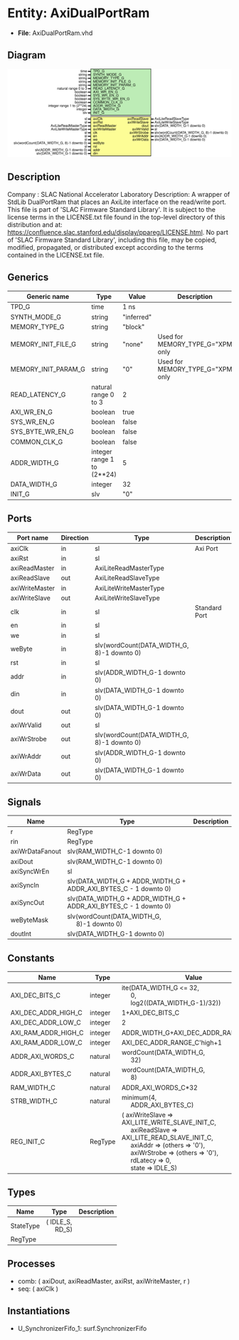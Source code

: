 # Entity: AxiDualPortRam

- **File**: AxiDualPortRam.vhd
## Diagram

![Diagram](AxiDualPortRam.svg "Diagram")
## Description

Company    : SLAC National Accelerator Laboratory
Description: A wrapper of StdLib DualPortRam that places an AxiLite
interface on the read/write port.
This file is part of 'SLAC Firmware Standard Library'.
It is subject to the license terms in the LICENSE.txt file found in the
top-level directory of this distribution and at:
   https://confluence.slac.stanford.edu/display/ppareg/LICENSE.html.
No part of 'SLAC Firmware Standard Library', including this file,
may be copied, modified, propagated, or distributed except according to
the terms contained in the LICENSE.txt file.
## Generics

| Generic name        | Type                       | Value      | Description                      |
| ------------------- | -------------------------- | ---------- | -------------------------------- |
| TPD_G               | time                       | 1 ns       |                                  |
| SYNTH_MODE_G        | string                     | "inferred" |                                  |
| MEMORY_TYPE_G       | string                     | "block"    |                                  |
| MEMORY_INIT_FILE_G  | string                     | "none"     | Used for MEMORY_TYPE_G="XPM only |
| MEMORY_INIT_PARAM_G | string                     | "0"        | Used for MEMORY_TYPE_G="XPM only |
| READ_LATENCY_G      | natural range 0 to 3       | 2          |                                  |
| AXI_WR_EN_G         | boolean                    | true       |                                  |
| SYS_WR_EN_G         | boolean                    | false      |                                  |
| SYS_BYTE_WR_EN_G    | boolean                    | false      |                                  |
| COMMON_CLK_G        | boolean                    | false      |                                  |
| ADDR_WIDTH_G        | integer range 1 to (2**24) | 5          |                                  |
| DATA_WIDTH_G        | integer                    | 32         |                                  |
| INIT_G              | slv                        | "0"        |                                  |
## Ports

| Port name      | Direction | Type                                       | Description   |
| -------------- | --------- | ------------------------------------------ | ------------- |
| axiClk         | in        | sl                                         | Axi Port      |
| axiRst         | in        | sl                                         |               |
| axiReadMaster  | in        | AxiLiteReadMasterType                      |               |
| axiReadSlave   | out       | AxiLiteReadSlaveType                       |               |
| axiWriteMaster | in        | AxiLiteWriteMasterType                     |               |
| axiWriteSlave  | out       | AxiLiteWriteSlaveType                      |               |
| clk            | in        | sl                                         | Standard Port |
| en             | in        | sl                                         |               |
| we             | in        | sl                                         |               |
| weByte         | in        | slv(wordCount(DATA_WIDTH_G, 8)-1 downto 0) |               |
| rst            | in        | sl                                         |               |
| addr           | in        | slv(ADDR_WIDTH_G-1 downto 0)               |               |
| din            | in        | slv(DATA_WIDTH_G-1 downto 0)               |               |
| dout           | out       | slv(DATA_WIDTH_G-1 downto 0)               |               |
| axiWrValid     | out       | sl                                         |               |
| axiWrStrobe    | out       | slv(wordCount(DATA_WIDTH_G, 8)-1 downto 0) |               |
| axiWrAddr      | out       | slv(ADDR_WIDTH_G-1 downto 0)               |               |
| axiWrData      | out       | slv(DATA_WIDTH_G-1 downto 0)               |               |
## Signals

| Name            | Type                                                                           | Description |
| --------------- | ------------------------------------------------------------------------------ | ----------- |
| r               | RegType                                                                        |             |
| rin             | RegType                                                                        |             |
| axiWrDataFanout | slv(RAM_WIDTH_C-1 downto 0)                                                    |             |
| axiDout         | slv(RAM_WIDTH_C-1 downto 0)                                                    |             |
| axiSyncWrEn     | sl                                                                             |             |
| axiSyncIn       | slv(DATA_WIDTH_G + ADDR_WIDTH_G + ADDR_AXI_BYTES_C - 1 downto 0)               |             |
| axiSyncOut      | slv(DATA_WIDTH_G + ADDR_WIDTH_G + ADDR_AXI_BYTES_C - 1 downto 0)               |             |
| weByteMask      | slv(wordCount(DATA_WIDTH_G,<br><span style="padding-left:20px"> 8)-1 downto 0) |             |
| doutInt         | slv(DATA_WIDTH_G-1 downto 0)                                                   |             |
## Constants

| Name                | Type    | Value                                                                                                                                                                                                                                                                                                                                                                                                                                  | Description |
| ------------------- | ------- | -------------------------------------------------------------------------------------------------------------------------------------------------------------------------------------------------------------------------------------------------------------------------------------------------------------------------------------------------------------------------------------------------------------------------------------- | ----------- |
| AXI_DEC_BITS_C      | integer |  ite(DATA_WIDTH_G <= 32,<br><span style="padding-left:20px"> 0,<br><span style="padding-left:20px"> log2((DATA_WIDTH_G-1)/32))                                                                                                                                                                                                                                                                                                         |             |
| AXI_DEC_ADDR_HIGH_C | integer |  1+AXI_DEC_BITS_C                                                                                                                                                                                                                                                                                                                                                                                                                      |             |
| AXI_DEC_ADDR_LOW_C  | integer |  2                                                                                                                                                                                                                                                                                                                                                                                                                                     |             |
| AXI_RAM_ADDR_HIGH_C | integer |  ADDR_WIDTH_G+AXI_DEC_ADDR_RANGE_C'high                                                                                                                                                                                                                                                                                                                                                                                                |             |
| AXI_RAM_ADDR_LOW_C  | integer |  AXI_DEC_ADDR_RANGE_C'high+1                                                                                                                                                                                                                                                                                                                                                                                                           |             |
| ADDR_AXI_WORDS_C    | natural |  wordCount(DATA_WIDTH_G,<br><span style="padding-left:20px"> 32)                                                                                                                                                                                                                                                                                                                                                                       |             |
| ADDR_AXI_BYTES_C    | natural |  wordCount(DATA_WIDTH_G,<br><span style="padding-left:20px"> 8)                                                                                                                                                                                                                                                                                                                                                                        |             |
| RAM_WIDTH_C         | natural |  ADDR_AXI_WORDS_C*32                                                                                                                                                                                                                                                                                                                                                                                                                   |             |
| STRB_WIDTH_C        | natural |  minimum(4,<br><span style="padding-left:20px"> ADDR_AXI_BYTES_C)                                                                                                                                                                                                                                                                                                                                                                      |             |
| REG_INIT_C          | RegType |  (       axiWriteSlave => AXI_LITE_WRITE_SLAVE_INIT_C,<br><span style="padding-left:20px">       axiReadSlave  => AXI_LITE_READ_SLAVE_INIT_C,<br><span style="padding-left:20px">       axiAddr       => (others => '0'),<br><span style="padding-left:20px">       axiWrStrobe   => (others => '0'),<br><span style="padding-left:20px">       rdLatecy      => 0,<br><span style="padding-left:20px">       state         => IDLE_S) |             |
## Types

| Name      | Type                                                 | Description |
| --------- | ---------------------------------------------------- | ----------- |
| StateType | ( IDLE_S,<br><span style="padding-left:20px"> RD_S)  |             |
| RegType   |                                                      |             |
## Processes
- comb: ( axiDout, axiReadMaster, axiRst, axiWriteMaster, r )
- seq: ( axiClk )
## Instantiations

- U_SynchronizerFifo_1: surf.SynchronizerFifo
